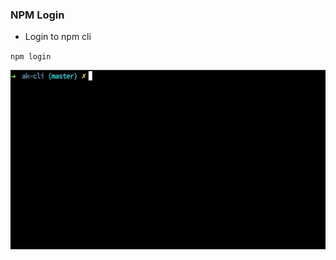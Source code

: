 ### NPM Login

- Login to npm cli

`npm login`

<img src="../../gifs/npm-login.gif" alt="Python build dist package"/> <br>
